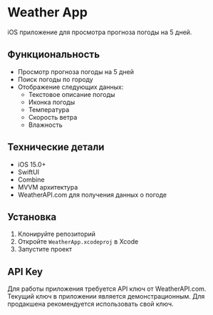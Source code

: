 # Weather App

iOS приложение для просмотра прогноза погоды на 5 дней.

## Функциональность

- Просмотр прогноза погоды на 5 дней
- Поиск погоды по городу
- Отображение следующих данных:
  - Текстовое описание погоды
  - Иконка погоды
  - Температура
  - Скорость ветра
  - Влажность

## Технические детали

- iOS 15.0+
- SwiftUI
- Combine
- MVVM архитектура
- WeatherAPI.com для получения данных о погоде

## Установка

1. Клонируйте репозиторий
2. Откройте `WeatherApp.xcodeproj` в Xcode
3. Запустите проект

## API Key

Для работы приложения требуется API ключ от WeatherAPI.com. Текущий ключ в приложении является демонстрационным. Для продакшена рекомендуется использовать свой ключ. 